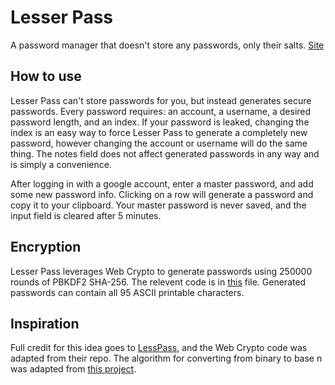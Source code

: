 # Lesser Pass
A password manager that doesn't store any passwords, only their salts. [Site](https://cruncha-cruncha.github.io/lesser-pass/)

## How to use
Lesser Pass can't store passwords for you, but instead generates secure passwords. Every password requires: an account, a username, a desired password length, and an index. If your password is leaked, changing the index is an easy way to force Lesser Pass to generate a completely new password, however changing the account or username will do the same thing. The notes field does not affect generated passwords in any way and is simply a convenience.  

After logging in with a google account, enter a master password, and add some new password info. Clicking on a row will generate a password and copy it to your clipboard. Your master password is never saved, and the input field is cleared after 5 minutes.

## Encryption
Lesser Pass leverages Web Crypto to generate passwords using 250000 rounds of PBKDF2 SHA-256. The relevent code is in [this](https://github.com/cruncha-cruncha/lesser-pass/blob/main/src/components/crypto/encrypt.js) file. Generated passwords can contain all 95 ASCII printable characters.

## Inspiration
Full credit for this idea goes to [LessPass](https://lesspass.com/#/), and the Web Crypto code was adapted from their repo. The algorithm for converting from binary to base n was adapted from [this project](https://github.com/KvanTTT/BaseNcoding).
